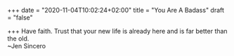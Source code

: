 +++
date = "2020-11-04T10:02:24+02:00"
title = "You Are A Badass"
draft = "false"

+++
Have faith. Trust that your new life is already here and is far better than the old.  
~Jen Sincero
